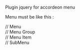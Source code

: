 Plugin jquery for accordeon menu

Menu must be like this :

<div> // Menu
	<div> // Menu Group
		<div></div> // Menu Item
		<div></div> // SubMenu
	</div>
</div>